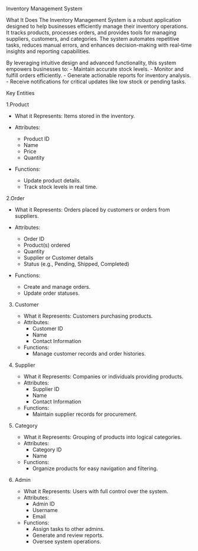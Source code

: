 Inventory Management System

What It Does
The Inventory Management System is a robust application designed to help businesses efficiently manage their inventory operations. It tracks products, processes orders, and provides tools for managing suppliers, customers, and categories. The system automates repetitive tasks, reduces manual errors, and enhances decision-making with real-time insights and reporting capabilities. 

By leveraging intuitive design and advanced functionality, this system empowers businesses to:
	- Maintain accurate stock levels.
	- Monitor and fulfill orders efficiently.
	- Generate actionable reports for inventory analysis.
	- Receive notifications for critical updates like low stock or pending tasks.

Key Entities

1.Product
   - What it Represents: Items stored in the inventory.
   - Attributes:
     - Product ID
     - Name
     - Price
     - Quantity

   - Functions:
     - Update product details.
     - Track stock levels in real time.

2.Order
   - What it Represents: Orders placed by customers or orders from suppliers.
   - Attributes:
     - Order ID
     - Product(s) ordered
     - Quantity
     - Supplier or Customer details
     - Status (e.g., Pending, Shipped, Completed)

   - Functions:
     - Create and manage orders.
     - Update order statuses.

3. Customer
   - What it Represents: Customers purchasing products.
   - Attributes:
     - Customer ID
     - Name
     - Contact Information
   - Functions:
     - Manage customer records and order histories.


4. Supplier
   - What it Represents: Companies or individuals providing products.
   - Attributes:
     - Supplier ID
     - Name
     - Contact Information
   - Functions:
     - Maintain supplier records for procurement.

5. Category
   - What it Represents: Grouping of products into logical categories.
   - Attributes:
     - Category ID
     - Name
   - Functions:
     - Organize products for easy navigation and filtering.

6. Admin
   - What it Represents: Users with full control over the system.
   - Attributes:
     - Admin ID
     - Username
     - Email
   - Functions:
     - Assign tasks to other admins.
     - Generate and review reports.
     - Oversee system operations.
